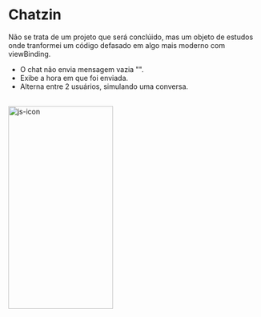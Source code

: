 # Chatzin

Não se trata de um projeto que será conclúido, mas um objeto de estudos onde tranformei um código defasado em algo mais moderno com viewBinding.


- O chat não envia mensagem vazia "".
- Exibe a hora em que foi enviada.
- Alterna entre 2 usuários, simulando uma conversa.

<br>
<img align="center" height="405" width="209" alt="js-icon"  src="https://user-images.githubusercontent.com/49276562/204364197-7dbd7910-e81c-4ed8-bfbd-e9dcf247c058.gif">
  </a>
